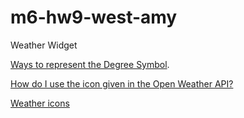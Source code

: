 # m6-hw9-west-amy
Weather Widget

[Ways to represent the Degree Symbol](http://mc-computing.com/Languages/Javascript/Degree_Symbol/Degree_Symbol.html#Ways_to_represent_the_Degree_Symbol).

[How do I use the icon given in the Open Weather API?](https://www.reddit.com/r/FreeCodeCamp/comments/4con5s/how_do_i_use_the_icon_given_in_the_open_weather/)

[Weather icons](https://openweathermap.org/weather-conditions)
